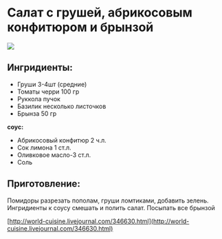 # Салат с грушей, абрикосовым конфитюром и брынзой

![](https://s-media-cache-ak0.pinimg.com/564x/76/2a/f1/762af1679567282e7b1b70200a4c5eaa.jpg)

## Ингридиенты:

* Груши 3-4шт \(средние\)
* Томаты черри 100 гр
* Руккола пучок
* Базилик несколько листочков
* Брынза 50 гр

**cоус:**

* Абрикосовый конфитюр 2 ч.л.
* Сок лимона 1 ст.л.
* Оливковое масло-3 ст.л.
* Соль

## Приготовление:

Помидоры разрезать пополам, груши ломтиками, добавить зелень. Ингридиенты к соусу смешать и полить салат. Посыпать все брынзой

[http://world-cuisine.livejournal.com/346630.html](http://world-cuisine.livejournal.com/346630.html)

